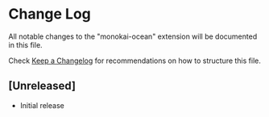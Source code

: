 # Change Log
All notable changes to the "monokai-ocean" extension will be documented in this file.

Check [Keep a Changelog](http://keepachangelog.com/) for recommendations on how to structure this file.

## [Unreleased]
- Initial release
